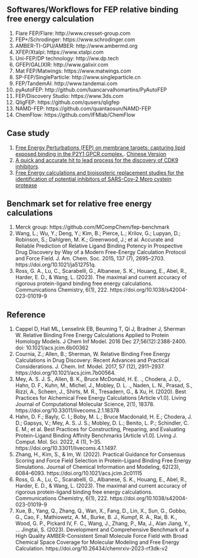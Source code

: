 <h2>Softwares/Workflows for FEP relative binding free energy calculation</h2>
<ol>
   <li>Flare FEP/Flare: http://www.cresset-group.com</li>
   <li>FEP+/Schrodinger: https://www.schrodinger.com</li>
   <li>AMBER-TI-GPU/AMBER: http://www.ambermd.org</li>
   <li>XFEP/Xtalpi: https://www.xtalpi.com</li>
   <li>Uni-FEP/DP technology: http://ww.dp.tech</li>
   <li>GFEP/GALIXIR: http://www.galixir.com</li>
   <li>Mat FEP/Matwings: https://www.matwings.com</li>
   <li>SP-FEP/SingleParticle: http://www.singleparticle.cn</li>
   <li>FEP/TandemAI: http://www.tandemai.com</li>
   <li>pyAutoFEP: http://github.com/luancarvalhomartins/PyAutoFEP</li>
   <li>FEP/Discovery Studio: https://www.3ds.com</li>
   <li>QligFEP: https://github.com/qusers/qligfep</li>
   <li>NAMD-FEP: https://github.com/quantaosun/NAMD-FEP</li>
   <li>ChemFlow: https://github.com/IFMlab/ChemFlow</li>
</ol>
<h2>Case study</h2>
<ol>
    <li><a href="https://www.cresset-group.com/science/resources/free-energy-perturbations-fep-membrane-targets/">Free Energy Perturbations (FEP) on membrane targets: capturing lipid exposed binding in the P2Y1 GPCR complex.</a>. <a href="http://blog.molcalx.com.cn/2023/10/22/fep-membrane-targets.html">Chinese Version</a></li>
    <li><a href="https://www.cresset-group.com/science/resources/hit-expander-fep-hit-to-lead/">A quick and accurate hit to lead process for the discovery of CDK9 inhibitors</a>.</li>
    <li><a href="https://www.cresset-group.com/media/uploads/files/COVID-Mpro_FEP_bioisost_repl_FINAL.pdf">Free Energy calculations and bioisosteric replacement studies for the identification of potential inhibitors of SARS-Cov-2 Mpro cystein protease</a></li>
</ol>
<h2>Benchmark set for relative free energy calculations</h2>
<ol>
   <li>Merck group: https://github.com/MCompChem/fep-benchmark</li>
   <li>Wang, L.; Wu, Y.; Deng, Y.; Kim, B.; Pierce, L.; Krilov, G.; Lupyan, D.; Robinson, S.; Dahlgren, M. K.; Greenwood, J.; et al. Accurate and Reliable Prediction of Relative Ligand Binding Potency in Prospective Drug Discovery by Way of a Modern Free-Energy Calculation Protocol and Force Field. J. Am. Chem. Soc. 2015, 137 (7), 2695–2703. https://doi.org/10.1021/ja512751q.</li>
   <li>Ross, G. A., Lu, C., Scarabelli, G., Albanese, S. K., Houang, E., Abel, R., Harder, E. D., & Wang, L. (2023). The maximal and current accuracy of rigorous protein-ligand binding free energy calculations. Communications Chemistry, 6(1), 222. https://doi.org/10.1038/s42004-023-01019-9</li>
</ol>

<h2>Reference</h2>
<ol>
   <li>Cappel D, Hall ML, Lenselink EB, Beuming T, Qi J, Bradner J, Sherman W. Relative Binding Free Energy Calculations Applied to Protein Homology Models. J Chem Inf Model. 2016 Dec 27;56(12):2388-2400. doi: 10.1021/acs.jcim.6b00362</li>
   <li>Cournia, Z.; Allen, B.; Sherman, W. Relative Binding Free Energy Calculations in Drug Discovery: Recent Advances and Practical Considerations. J. Chem. Inf. Model. 2017, 57 (12), 2911–2937. https://doi.org/10.1021/acs.jcim.7b00564.</li>
   <li>Mey, A. S. J. S., Allen, B. K., Bruce McDonald, H. E. ., Chodera, J. D., Hahn, D. F., Kuhn, M., Michel, J., Mobley, D. L. ., Naden, L. N., Prasad, S., Rizzi, A., Scheen, J., Shirts, M. R., Tresadern, G., & Xu, H. (2020). Best Practices for Alchemical Free Energy Calculations [Article v1.0]. Living Journal of Computational Molecular Science, 2(1), 18378. https://doi.org/10.33011/livecoms.2.1.18378 </li>
   <li>Hahn, D. F.; Bayly, C. I.; Boby, M. L.; Bruce Macdonald, H. E.; Chodera, J. D.; Gapsys, V.; Mey, A. S. J. S.; Mobley, D. L.; Benito, L. P.; Schindler, C. E. M.; et al. Best Practices for Constructing, Preparing, and Evaluating Protein-Ligand Binding Affinity Benchmarks [Article v1.0]. Living J. Comput. Mol. Sci. 2022, 4 (1), 1–35. https://doi.org/10.33011/livecoms.4.1.1497.</li>
   <li>Zhang, H., Kim, S., & Im, W. (2022). Practical Guidance for Consensus Scoring and Force Field Selection in Protein–Ligand Binding Free Energy Simulations. Journal of Chemical Information and Modeling, 62(23), 6084–6093. https://doi.org/10.1021/acs.jcim.2c01115</li>   
   <li>Ross, G. A., Lu, C., Scarabelli, G., Albanese, S. K., Houang, E., Abel, R., Harder, E. D., & Wang, L. (2023). The maximal and current accuracy of rigorous protein-ligand binding free energy calculations. Communications Chemistry, 6(1), 222. https://doi.org/10.1038/s42004-023-01019-9</li>
   <li>Xue, B., Yang, Q., Zhang, Q., Wan, X., Fang, D., Lin, X., Sun, G., Gobbo, G., Cao, F., Mathiowetz, A. M., Burke, B. J., Kumpf, R. A., Rai, B. K., Wood, G. P., Pickard IV, F. C., Wang, J., Zhang, P., Ma, J., Alan Jiang, Y., … Jingtai, S. (2023). Development and Comprehensive Benchmark of a High Quality AMBER-Consistent Small Molecule Force Field with Broad Chemical Space Coverage for Molecular Modeling and Free Energy Calculation. https://doi.org/10.26434/chemrxiv-2023-rf3dk-v2</li>
</ol>
